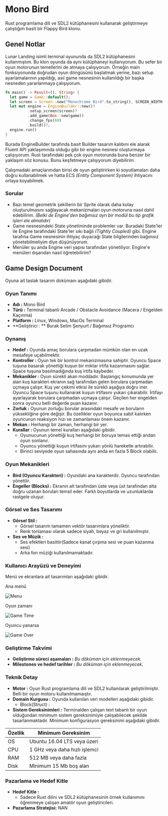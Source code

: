 # Mono Bird

Rust programlama dili ve SDL2 kütüphanesini kullanarak geliştirmeye çalıştığım basit bir Flappy Bird klonu.

## Genel Notlar

Lunar Landing isimli terminal oyununda da SDL2 kütüphanesini kullanmıştım. Bu klon oyunda da aynı kütüphaneyi kullanıyorum. Bu sefer bir oyun motorunun temellerini de atmaya çalışıyorum. Örneğin main fonksiyonunda doğrudan oyun döngüsünü başlatmak yerine, bazı setup ayarlamalarının yapıldığı, asıl game nesnesinin kullanıldığı bir başka nesneden yararlanmaya çalışıyorum.

```rust
fn main() -> Result<(), String> {
  let game = Game::default();
  let screen = Screen::new("Monochrome Bird".to_string(), SCREEN_WIDTH, SCREEN_HEIGHT);
  let mut engine = EngineBuilder::new()?
          .setup_screen(screen)?
          .add_game(Box::new(game))
          .change_fps(60)
          .build()?;
  engine.run()
}
```

Burada EngineBuilder tarafında basit Builder tasarım kalıbını ele alarak Fluent API yaklaşımında olduğu gibi bir engine nesnesi oluşturmaya çalışıyorum. Rust tarafındaki pek çok oyun motorunda buna benzer bir yaklaşım söz konusu. Bunu keşfetmeye çalışıyorum diyebilirim. 

Çalışmadaki amaçlarımdan birisi de oyun geliştirirken ki soyutlamaları daha doğru kullanabilmek ve hatta ECS _(Entity Component System)_ ihtiyacını ortaya koyabilmek. 

### Sorular

- Bazı temel geometrik şekillerin bir Sprite olarak daha kolay oluşturulmasını sağlayacak mekanizmaları oyun motoruna nasıl dahil edebilirim. _(Belki de Engine'den bağımsız ayrı bir modül bu tip grafik işleri ele almalıdır)_
- Game nesnesindeki State yönetiminde problemler var. Buradaki State'ler ile Engine tarafındaki State'ler sıkı bağlı _(Tightly Coupled)_ gibi. Engine tarafına Game nesnesinin ihtiyaç duyacağı State bilgilerinden bağımsız yönetebilmeliyim diye düşünüyorum.
- Menüler şu anda Engine veri yapısı tarafından yönetiliyor. Engine'e menüleri dışarıdan nasıl öğretebilirim?

## Game Design Document

Oyuna ait taslak tasarım dokümanı aşağıdaki gibidir.

### Oyun Tanımı

- **Adı  :** Mono Bird
- **Türü :** Terminal tabanlı Arcade / Obstacle Avoidance (Macera / Engelden Kaçınma)
- **Platform :** Linux, Windows, MacOs Terminal
- **Geliştirici : ** Burak Selim Şenyurt / Bağımsız Programcı

### Oynanış

- **Hedef :** Oyunda amaç borulara çarpmadan mümkün olan en uzak mesafeye uçabilmektir.
- **Kontroller :** Oyun tek bir kontrol mekanizmasına sahiptir. Oyuncu Space tuşuna basarak yönettiği kuşun bir miktar irtifa kazanmasını sağlar. Space tuşuna basılmadığında kuş irtifa kaybeder.
- **Mekanikler :** Oyun sürekli akan moddadır. Başlangıç konumunda yer alan kuş karakteri ekranın sağ tarafından gelen borulara çarpmadan uçmaya çalışır. Kuş yer çekimi etkisi ile sürekli aşağıya doğru iner. Oyuncu Space tuşunu kullanarak kuşun irtifasını yukarı çıkarabilir. İrtifayı ayarlayarak borulara çarpmadan uçmaya çalışır. Geçilen her engelden sonra oyuncu belli değerde puan kazanır.
- **Zorluk :** Oyunun zorluğu borular arasındaki mesafe ve boruların yüksekliğine göre değişir. Bu özellikler oyun boyunca sabit kalırken oyuncunun reaksiyon hızı ve zamanlaması önem kazanır.
- **Mekan :** Herhangi bir zaman, herhangi bir yer.
- **Kurallar :** Oyunun temel kuralları aşağıdaki gibidir.
  - Oyunucunun yönettiği kuş herhangi bir boruya temas ettiği andan oyun sonlanır.
  - Oyuncu yönettiği kuşun irtifasını yukarı yönlü hareketle artırabilir.
  - Birinci seviyede oyun sahasında aynı anda en fazla 5 Block olabilir.

### Oyun Mekanikleri

- **Bird (Oyuncu Karakteri) :** Oyundaki ana karakterdir. Oyuncu tarafından yönetilir.
- **Engeller (Blocks) :** Ekranın alt tarafından üste veya üst tarafından alta doğru uzanan boruları temsil eder. Farklı boyutlarda ve uzunluklarda rastgele oluşur.

### Görsel ve Ses Tasarımı

- **Görsel Stil :**
    - Görsel tasarım tamamen vektör tasarımlara yöneliktir.
    - Renk tonlaması olarak sadece siyah, beyaz ve gri kullanılmıştır.
- **Ses ve Müzik :**
    - Ses efektleri basittir(Sadece kanat çırpma sesi ve puan kazanma sesi)
    - Arka fon müziği kullanılmamaktadır.

### Kullanıcı Arayüzü ve Deneyimi

Menü ve ekranlara ait tasarımları aşağıdaki gibidir.

Ana menü

![Menu](menu.png)

Oyun zamanı

![Game Time](game_time.png)

Oyuncu yanarsa

![Game Over](game_over.png)

### Geliştirme Takvimi

- **Geliştirme süreci aşamaları :** _Bu döküman için eklenmeyecek._
- **Milestones ve hedef tarihler :** _Bu döküman için eklenmeyecek._

### Teknik Detay

- **Motor :** Oyun Rust programlama dili ve SDL2 kullanılarak geliştirilmiştir. Belli bir oyun motoru kullanılmamaıştır.
- **Domain Kurgusu :** Oyunda kullanılan veri modelleri aşağıdaki gibidir.
  - Block(Struct) :
- **Sistem Gereksinimleri :** Terminalden çalışan text tabanlı bir oyun olduğundan minimum sistem gereksinimiyle çalışabilecek şekilde tasarlanmaktadır. Minimum konfigurasyon gereksinimi aşağıdaki gibidir.

| Özellik | Minimum Gereksinim            |
|---------|-------------------------------|
| OS      | Ubuntu 16.04 LTS veya üzeri   |
| CPU     | 1 GHz veya daha hızlı işlemci |
| RAM     | 512 MB veya daha fazla        |
| Disk    | Minimum 15 Mb boş alan        |

### Pazarlama ve Hedef Kitle

- **Hedef Kitle :**
    - Sadece Rust dilini ve SDL2 kütüphanesinin örnek kullanımını öğrenmeye çalışan amatör oyun geliştiricileri.
- **Pazarlama Stratejisi:** NAN
